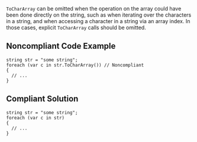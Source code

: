 
`ToCharArray` can be omitted when the operation on the array could have been done directly on the string, such as when iterating over the characters in a string, and when accessing a character in a string via an array index. In those cases, explicit `ToCharArray` calls should be omitted.

## Noncompliant Code Example


    string str = "some string";
    foreach (var c in str.ToCharArray()) // Noncompliant
    {
      // ...
    }


## Compliant Solution


    string str = "some string";
    foreach (var c in str)
    {
      // ...
    }

